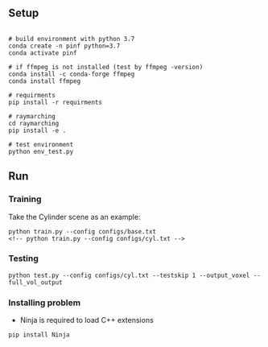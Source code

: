 ## Setup
```

# build environment with python 3.7
conda create -n pinf python=3.7
conda activate pinf 

# if ffmpeg is not installed (test by ffmpeg -version)
conda install -c conda-forge ffmpeg 
conda install ffmpeg

# requirments
pip install -r requirments

# raymarching
cd raymarching
pip install -e .

# test environment
python env_test.py

```


## Run

### Training

Take the Cylinder scene as an example:


```
python train.py --config configs/base.txt
<!-- python train.py --config configs/cyl.txt -->
```

### Testing

```
python test.py --config configs/cyl.txt --testskip 1 --output_voxel --full_vol_output
```


### Installing problem
- Ninja is required to load C++ extensions
```
pip install Ninja
```